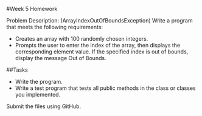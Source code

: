 #Week 5 Homework

Problem Description:
(ArrayIndexOutOfBoundsException) Write a program that meets the following requirements:
*  Creates an array with 100 randomly chosen integers.
*  Prompts the user to enter the index of the array, then displays the corresponding element value. If the specified index is out of bounds, display the message Out of Bounds.

##Tasks
*	Write the program.
*	Write a test program that tests all public methods in the class or classes you implemented.

Submit the files using GitHub.